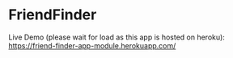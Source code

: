 # FriendFinder

Live Demo (please wait for load as this app is hosted on heroku): https://friend-finder-app-module.herokuapp.com/
